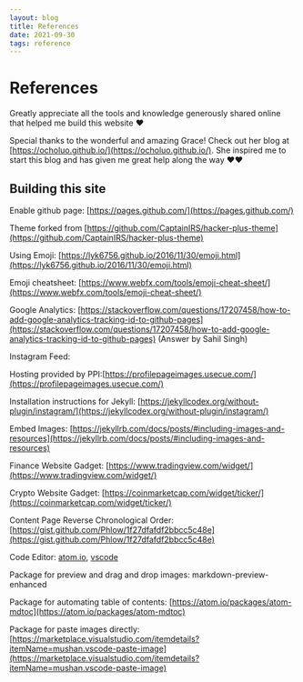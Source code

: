 ```yaml
---
layout: blog
title: References
date: 2021-09-30
tags: reference
---
```


# References

Greatly appreciate all the tools and knowledge generously shared online that helped me build this website :heart:

Special thanks to the wonderful and amazing Grace! Check out her blog at [https://ocholuo.github.io/](https://ocholuo.github.io/). She inspired me to start this blog and has given me great help along the way :heart::heart:

## Building this site

Enable github page: [https://pages.github.com/](https://pages.github.com/)

Theme forked from [https://github.com/CaptainIRS/hacker-plus-theme](https://github.com/CaptainIRS/hacker-plus-theme)

Using Emoji: [https://lyk6756.github.io/2016/11/30/emoji.html](https://lyk6756.github.io/2016/11/30/emoji.html)

Emoji cheatsheet: [https://www.webfx.com/tools/emoji-cheat-sheet/](https://www.webfx.com/tools/emoji-cheat-sheet/)

Google Analytics: [https://stackoverflow.com/questions/17207458/how-to-add-google-analytics-tracking-id-to-github-pages](https://stackoverflow.com/questions/17207458/how-to-add-google-analytics-tracking-id-to-github-pages) (Answer by Sahil Singh)

Instagram Feed:

  Hosting provided by PPI:[https://profilepageimages.usecue.com/](https://profilepageimages.usecue.com/)

  Installation instructions for Jekyll: [https://jekyllcodex.org/without-plugin/instagram/](https://jekyllcodex.org/without-plugin/instagram/)

Embed Images: [https://jekyllrb.com/docs/posts/#including-images-and-resources](https://jekyllrb.com/docs/posts/#including-images-and-resources)

Finance Website Gadget: [https://www.tradingview.com/widget/](https://www.tradingview.com/widget/)

Crypto Website Gadget: [https://coinmarketcap.com/widget/ticker/](https://coinmarketcap.com/widget/ticker/)

Content Page Reverse Chronological Order: [https://gist.github.com/Phlow/1f27dfafdf2bbcc5c48e](https://gist.github.com/Phlow/1f27dfafdf2bbcc5c48e)

Code Editor: [atom.io](atom.io), [vscode](code.visualstudio.com)

Package for preview and drag and drop images: markdown-preview-enhanced

Package for automating table of contents: [https://atom.io/packages/atom-mdtoc](https://atom.io/packages/atom-mdtoc)


Package for paste images directly: [https://marketplace.visualstudio.com/itemdetails?itemName=mushan.vscode-paste-image](https://marketplace.visualstudio.com/itemdetails?itemName=mushan.vscode-paste-image)
